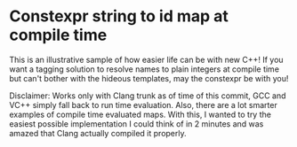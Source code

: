 # Constexpr string to id map at compile time
This is an illustrative sample of how easier life can be with new C++! If you want a tagging solution to resolve names to plain integers at compile time but can't bother with the hideous templates, may the constexpr be with you!

Disclaimer: Works only with Clang trunk as of time of this commit, GCC and VC++ simply fall back to run time evaluation. 
Also, there are a lot smarter examples of compile time evaluated maps. With this, I wanted to try the easiest possible implementation I could think of in 2 minutes and was amazed that Clang actually compiled it properly. 
